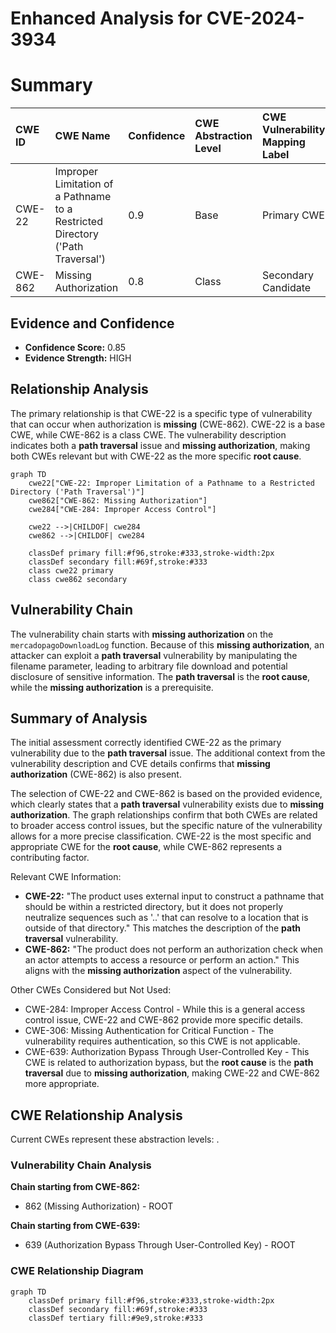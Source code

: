 # Enhanced Analysis for CVE-2024-3934

# Summary
| CWE ID    | CWE Name                                                                      | Confidence | CWE Abstraction Level | CWE Vulnerability Mapping Label | CWE-Vulnerability Mapping Notes |
| :-------- | :---------------------------------------------------------------------------- | :--------- | :-------------------- | :------------------------------ | :------------------------------ |
| CWE-22    | Improper Limitation of a Pathname to a Restricted Directory ('Path Traversal') | 0.9        | Base                  | Primary CWE                     | Allowed                       |
| CWE-862   | Missing Authorization                                                         | 0.8        | Class                 | Secondary Candidate               | Allowed-with-Review             |

## Evidence and Confidence

*   **Confidence Score:** 0.85
*   **Evidence Strength:** HIGH

## Relationship Analysis
The primary relationship is that CWE-22 is a specific type of vulnerability that can occur when authorization is **missing** (CWE-862). CWE-22 is a base CWE, while CWE-862 is a class CWE. The vulnerability description indicates both a **path traversal** issue and **missing authorization**, making both CWEs relevant but with CWE-22 as the more specific **root cause**.

```mermaid
graph TD
    cwe22["CWE-22: Improper Limitation of a Pathname to a Restricted Directory ('Path Traversal')"]
    cwe862["CWE-862: Missing Authorization"]
    cwe284["CWE-284: Improper Access Control"]

    cwe22 -->|CHILDOF| cwe284
    cwe862 -->|CHILDOF| cwe284

    classDef primary fill:#f96,stroke:#333,stroke-width:2px
    classDef secondary fill:#69f,stroke:#333
    class cwe22 primary
    class cwe862 secondary
```

## Vulnerability Chain
The vulnerability chain starts with **missing authorization** on the `mercadopagoDownloadLog` function. Because of this **missing authorization**, an attacker can exploit a **path traversal** vulnerability by manipulating the filename parameter, leading to arbitrary file download and potential disclosure of sensitive information. The **path traversal** is the **root cause**, while the **missing authorization** is a prerequisite.

## Summary of Analysis
The initial assessment correctly identified CWE-22 as the primary vulnerability due to the **path traversal** issue. The additional context from the vulnerability description and CVE details confirms that **missing authorization** (CWE-862) is also present.

The selection of CWE-22 and CWE-862 is based on the provided evidence, which clearly states that a **path traversal** vulnerability exists due to **missing authorization**. The graph relationships confirm that both CWEs are related to broader access control issues, but the specific nature of the vulnerability allows for a more precise classification. CWE-22 is the most specific and appropriate CWE for the **root cause**, while CWE-862 represents a contributing factor.

Relevant CWE Information:
*   **CWE-22:** "The product uses external input to construct a pathname that should be within a restricted directory, but it does not properly neutralize sequences such as '..' that can resolve to a location that is outside of that directory." This matches the description of the **path traversal** vulnerability.
*   **CWE-862:** "The product does not perform an authorization check when an actor attempts to access a resource or perform an action." This aligns with the **missing authorization** aspect of the vulnerability.

Other CWEs Considered but Not Used:
*   CWE-284: Improper Access Control - While this is a general access control issue, CWE-22 and CWE-862 provide more specific details.
*   CWE-306: Missing Authentication for Critical Function - The vulnerability requires authentication, so this CWE is not applicable.
*   CWE-639: Authorization Bypass Through User-Controlled Key - This CWE is related to authorization bypass, but the **root cause** is the **path traversal** due to **missing authorization**, making CWE-22 and CWE-862 more appropriate.


## CWE Relationship Analysis

Current CWEs represent these abstraction levels: .


### Vulnerability Chain Analysis

**Chain starting from CWE-862:**
- 862 (Missing Authorization) - ROOT


**Chain starting from CWE-639:**
- 639 (Authorization Bypass Through User-Controlled Key) - ROOT



### CWE Relationship Diagram

```mermaid
graph TD
    classDef primary fill:#f96,stroke:#333,stroke-width:2px
    classDef secondary fill:#69f,stroke:#333
    classDef tertiary fill:#9e9,stroke:#333
```
